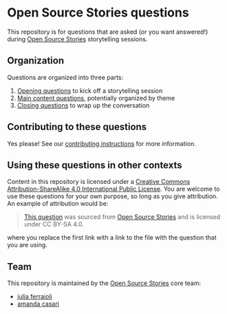 # Open Source Stories questions

This repository is for questions that are asked (or you want answered!) during
[Open Source Stories](https://www.opensourcestories.org/) storytelling
sessions.

## Organization

Questions are organized into three parts:

1. [Opening questions](opening.md) to kick off a storytelling session
1. [Main content questions](main.md), potentially organized by theme
1. [Closing questions](closing.md) to wrap up the conversation

## Contributing to these questions

Yes please! See our [contributing instructions](CONTRIBUTING.md) for more information.

## Using these questions in other contexts

Content in this repository is licensed under a [Creative Commons
Attribution-ShareAlike 4.0 International Public License](LICENSE).
You are welcome to use these questions for your own purpose, so long as you
give attribution. An example of attribution would be:

> [This question](https://github.com/opensourcestories/story-questions/blob/main/opening.md)
was sourced from [Open Source Stories](https://www.opensourcestories.org/) and
is licensed under CC BY-SA 4.0.

where you replace the first link with a link to the file with the question that
you are using.

## Team

This repository is maintained by the [Open Source Stories](https://github.com/opensourcestories)
core team:

* [julia ferraioli](https://github.com/juliaferraioli)
* [amanda casari](https://github.com/amcasari)
